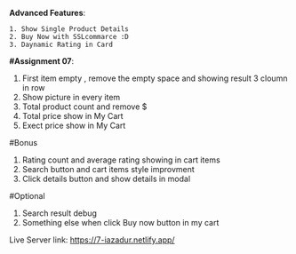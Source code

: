 <b>Advanced Features</b>:

    1. Show Single Product Details
    2. Buy Now with SSLcommarce :D 
    3. Daynamic Rating in Card

<b>#Assignment 07</b>:

1. First item empty , remove the empty space and showing result 3 cloumn in row
2. Show picture in every item
3. Total product count and remove $
4. Total price show in My Cart
5. Exect price show in My Cart


#Bonus

1. Rating count and average rating showing in cart items
2. Search button and cart items style improvment
3. Click details button and show details in modal


#Optional 

1. Search result debug
2. Something else when click Buy now button in my cart

Live Server link: https://7-iazadur.netlify.app/